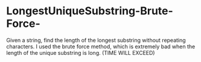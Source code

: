 # LongestUniqueSubstring-Brute-Force-
Given a string, find the length of the longest substring without repeating characters. I used the brute force method, which is extremely bad when the length of the unique substring is long. (TIME WILL EXCEED) 
